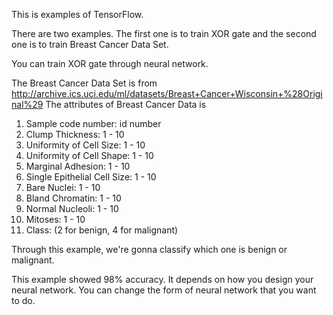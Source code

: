 This is examples of TensorFlow.

There are two examples. 
The first one is to train XOR gate and the second one is to train Breast Cancer Data Set.

You can train XOR gate through neural network. 

The Breast Cancer Data Set is from http://archive.ics.uci.edu/ml/datasets/Breast+Cancer+Wisconsin+%28Original%29
The attributes of Breast Cancer Data is

1. Sample code number: id number 
2. Clump Thickness: 1 - 10 
3. Uniformity of Cell Size: 1 - 10 
4. Uniformity of Cell Shape: 1 - 10 
5. Marginal Adhesion: 1 - 10 
6. Single Epithelial Cell Size: 1 - 10 
7. Bare Nuclei: 1 - 10 
8. Bland Chromatin: 1 - 10 
9. Normal Nucleoli: 1 - 10 
10. Mitoses: 1 - 10 
11. Class: (2 for benign, 4 for malignant)

Through this example, we're gonna classify which one is benign or malignant.

This example showed 98% accuracy.
It depends on how you design your neural network. You can change the form of neural network that you want to do. 
